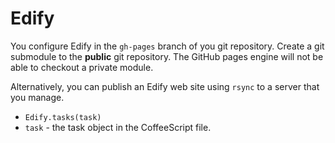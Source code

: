 # Edify

You configure Edify in the `gh-pages` branch of you git repository. Create a git
submodule to the **public** git repository. The GitHub pages engine will not be
able to checkout a private module.

Alternatively, you can publish an Edify web site using `rsync` to a server that
you manage.

- `Edify.tasks(task)`
- `task` - the task object in the CoffeeScript file.
